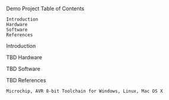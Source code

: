 Demo Project
Table of Contents

    Introduction
    Hardware
    Software
    References

Introduction

TBD
Hardware

TBD
Software

TBD
References

    Microchip, AVR 8-bit Toolchain for Windows, Linux, Mac OS X
